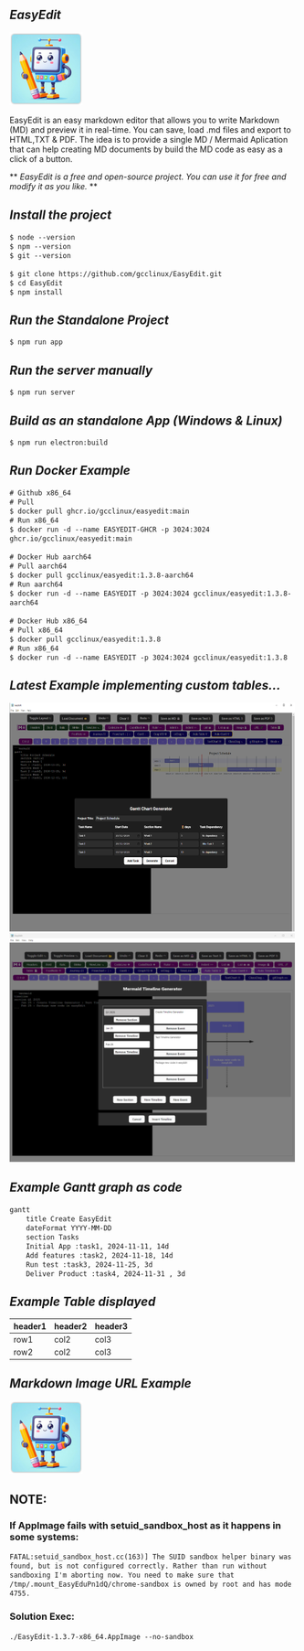 ## *EasyEdit*

![EasyEdit](https://raw.githubusercontent.com/gcclinux/EasyEdit/refs/heads/main/public/easyedit128.png)

EasyEdit is an easy markdown editor that allows you to write Markdown (MD) and preview it in real-time. You can save, load .md files and export to HTML,TXT & PDF. The idea is to provide a single MD / Mermaid Aplication that can help creating MD documents by build the MD code as easy as a click of a button.

** *EasyEdit is a free and open-source project. You can use it for free and modify it as you like.* **

## *Install the project*
```
$ node --version
$ npm --version
$ git --version

$ git clone https://github.com/gcclinux/EasyEdit.git
$ cd EasyEdit
$ npm install
```

## *Run the Standalone Project*
```
$ npm run app
```

## *Run the server manually*
```
$ npm run server
```

## *Build as an standalone App (Windows & Linux)*
```
$ npm run electron:build
```

## *Run Docker Example*
```
# Github x86_64
# Pull
$ docker pull ghcr.io/gcclinux/easyedit:main
# Run x86_64
$ docker run -d --name EASYEDIT-GHCR -p 3024:3024 ghcr.io/gcclinux/easyedit:main

# Docker Hub aarch64
# Pull aarch64
$ docker pull gcclinux/easyedit:1.3.8-aarch64
# Run aarch64
$ docker run -d --name EASYEDIT -p 3024:3024 gcclinux/easyedit:1.3.8-aarch64

# Docker Hub x86_64
# Pull x86_64
$ docker pull gcclinux/easyedit:1.3.8
# Run x86_64
$ docker run -d --name EASYEDIT -p 3024:3024 gcclinux/easyedit:1.3.8
```

## *Latest Example implementing custom tables...*

<a><img src="screenshots/sample006.png" alt="Example" width="500" height="400"> <img src="screenshots/sample012.png" alt="Example" width="500" height="400"></a>

## *Example Gantt graph as code*
```mermaid
gantt
    title Create EasyEdit
    dateFormat YYYY-MM-DD
    section Tasks
    Initial App :task1, 2024-11-11, 14d
    Add features :task2, 2024-11-18, 14d
    Run test :task3, 2024-11-25, 3d
    Deliver Product :task4, 2024-11-31 , 3d
```

## *Example Table displayed*

| header1 | header2 | header3 |
| :--- | :--- | :--- |
| row1 | col2 | col3 |
| row2 | col2 | col3 |

## *Markdown Image URL Example*

[![GitHub Project](https://raw.githubusercontent.com/gcclinux/EasyEdit/refs/heads/main/public/easyedit128.png "EasyEdit Icon")](https://github.com/gcclinux/EasyEdit)

## NOTE:
### If AppImage fails with setuid_sandbox_host as it happens in some systems:
```
FATAL:setuid_sandbox_host.cc(163)] The SUID sandbox helper binary was found, but is not configured correctly. Rather than run without sandboxing I'm aborting now. You need to make sure that /tmp/.mount_EasyEduPn1dQ/chrome-sandbox is owned by root and has mode 4755.
```
### Solution Exec:
```
./EasyEdit-1.3.7-x86_64.AppImage --no-sandbox
```
